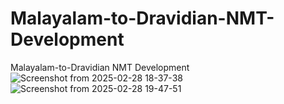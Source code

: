 # Malayalam-to-Dravidian-NMT-Development
Malayalam-to-Dravidian NMT Development
![Screenshot from 2025-02-28 18-37-38](https://github.com/user-attachments/assets/8f687273-1d4f-4bb1-aac0-fc7c006e62e3)
![Screenshot from 2025-02-28 19-47-51](https://github.com/user-attachments/assets/a6be0464-f550-4b88-98fd-736872cece43)
